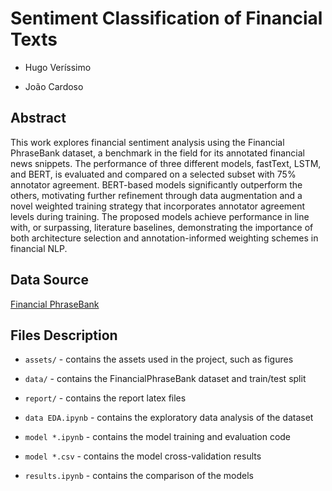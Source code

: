 # Sentiment Classification of Financial Texts

- Hugo Veríssimo

- João Cardoso

## Abstract

This work explores financial sentiment analysis using the Financial PhraseBank dataset, a benchmark in the field for its annotated financial news snippets. The performance of three different models, fastText, LSTM, and BERT, is evaluated and compared on a selected subset with 75\% annotator agreement. BERT-based models significantly outperform the others, motivating further refinement through data augmentation and a novel weighted training strategy that incorporates annotator agreement levels during training. The proposed models achieve performance in line with, or surpassing, literature baselines, demonstrating the importance of both architecture selection and annotation-informed weighting schemes in financial NLP.

## Data Source

[Financial PhraseBank](https://huggingface.co/datasets/takala/financial_phrasebank)

## Files Description

- `assets/` - contains the assets used in the project, such as figures

- `data/` - contains the FinancialPhraseBank dataset and train/test split

- `report/` - contains the report latex files

- `data EDA.ipynb` - contains the exploratory data analysis of the dataset

- `model *.ipynb` - contains the model training and evaluation code

- `model *.csv` - contains the model cross-validation results

- `results.ipynb` - contains the comparison of the models